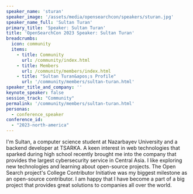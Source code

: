 ```yaml
---
speaker_name: 'sturan'
speaker_image: '/assets/media/opensearchcon/speakers/sturan.jpg'
speaker_name_full: 'Sultan Turan'
primary_title: 'Speaker: Sultan Turan'
title: 'OpenSearchCon 2023 Speaker: Sultan Turan'
breadcrumbs:
  icon: community
  items:
    - title: Community
      url: /community/index.html
    - title: Members
      url: /community/members/index.html
    - title: "Sultan Turan&apos;s Profile"
      url: '/community/members/sultan-turan.html'
speaker_title_and_company: ''
keynote_speaker: false
session_track: "Community"
permalink: '/community/members/sultan-turan.html'
personas:
  - conference_speaker
conference_id:
  - "2023-north-america"
---
```

I'm Sultan, a computer science student at Nazarbayev University and a backend developer at TSARKA. A keen interest in web technologies that sparked during high school recently brought me into the company that provides the largest cybersecurity service in Central Asia. I like exploring new technologies and learning about open-source projects. The Open Search project's College Contributor Initiative was my biggest milestone as an open-source contributor. I am happy that I have become a part of a big project that provides great solutions to companies all over the world.


